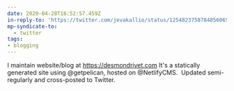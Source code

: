 ```yaml
---
date: 2020-04-28T16:52:57.459Z
in-reply-to: 'https://twitter.com/jevakallio/status/1254823758784856065?s=20'
mp-syndicate-to:
  - twitter
tags:
- blogging
---
```


I maintain website/blog at https://desmondrivet.com    It's a statically generated site using @getpelican, hosted on @NetlifyCMS. &nbsp;Updated semi-regularly and cross-posted to Twitter.
